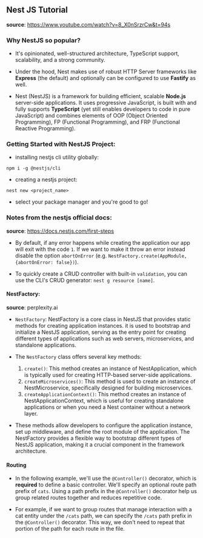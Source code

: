 ## Nest JS Tutorial

**source**: https://www.youtube.com/watch?v=8_X0nSrzrCw&t=94s

### Why NestJS so popular?

- It's opinionated, well-structured architecture, TypeScript support, scalability, and
  a strong community.

- Under the hood, Nest makes use of robust HTTP Server frameworks like **Express** (the
  default) and optionally can be configured to use **Fastify** as well.

- Nest (NestJS) is a framework for building efficient, scalable **Node.js** server-side
  applications. It uses progressive JavaScript, is built with and fully supports
  **TypeScript** (yet still enables developers to code in pure JavaScript) and combines
  elements of OOP (Object Oriented Programming), FP (Functional Programming), and FRP
  (Functional Reactive Programming).

### Getting Started with NestJS Project:

- installing nestjs cli utility globally:

```
npm i -g @nestjs/cli
```

- creating a nestjs project:

```
nest new <project_name>
```

- select your package manager and you're good to go!

### Notes from the nestjs official docs:

**source**: https://docs.nestjs.com/first-steps

- By default, if any error happens while creating the application our app will
  exit with the code `1`. If we want to make it throw an error instead disable
  the option `abortOnError` (e.g. `NestFactory.create(AppModule, {abortOnError: false})`).

- To quickly create a CRUD controller with built-in `validation`, you can use the CLI's
  CRUD generator: `nest g resource [name]`.

#### NestFactory:

**source**: perplexity.ai

- `NestFactory`: NestFactory is a core class in NestJS that provides static
  methods for creating application instances. it is used to bootstrap and
  initialize a NestJS application, serving as the entry point for creating
  different types of applications such as web servers, microservices, and
  standalone applications.

- The `NestFactory` class offers several key methods:

  1. `create()`: This method creates an instance of NestApplication, which
     is typically used for creating HTTP-based server-side applications.
  2. `createMicroservices()`: This method is used to create an instance
     of NestMicroservice, specifically designed for building microservices.
  3. `createApplicationContext()`: This method creates an instance of
     NestApplicationContext, which is useful for creating standalone
     applications or when you need a Nest container without a network layer.

- These methods allow developers to configure the application instance,
  set up middleware, and define the root module of the application. The
  NestFactory provides a flexible way to bootstrap different types of
  NestJS application, making it a crucial component in the framework
  architecture.

#### Routing

- In the following example, we'll use the `@Controller()` decorator, which is **required**
  to define a basic controller. We'll specify an optional route path prefix of `cats`.
  Using a path prefix in the `@Controller()` decorator help us group related routes
  together and reduces repetitive code.

- For example, if we want to group routes that manage interaction with a cat entity
  under the `/cats` path, we can specify the `/cats` path prefix in the `@Controller()`
  decorator. This way, we don't need to repeat that portion of the path for each route in
  the file.

